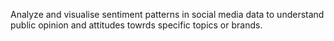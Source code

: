 Analyze and visualise sentiment patterns in social media data to understand public opinion and attitudes towrds specific topics or brands.
